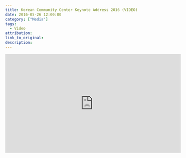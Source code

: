 ```yaml
---
title: Korean Community Center Keynote Address 2016 (VIDEO)
date: 2016-05-26 12:00:00
category: ["Media"]
tags:
  - Video
attribution:
link_to_original:
description:
---
```



<iframe width="560" height="315" src="https://www.youtube.com/embed/0otGC98IPIg" frameborder="0" allowfullscreen=""></iframe>